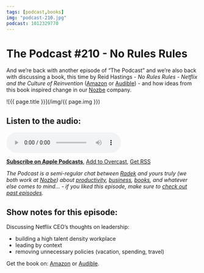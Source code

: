 ```yaml
---
tags: [podcast,books]
img: "podcast-210.jpg"
podcast: 1012329770
---
```


# The Podcast #210 - No Rules Rules

And we’re back with another episode of “The Podcast” and we’re also back with discussing a book, this time by Reid Hastings - *No Rules Rules - Netflix and the Culture of Reinvention* ([Amazon](https://www.amazon.com/dp/0593152387?tag=sliwinski-20) or [Audible](https://www.audible.com/pd/1984891170?tag=sliwinski-20)) - and how ideas from this book inspired change in our [Nozbe][n] company.

<!--More-->

![{{ page.title }}](/img/{{ page.img }})

## Listen to the audio:

<audio controls>
<source src="https://files.nozbe.com/podcast/210.mp3" type="audio/mpeg">
</audio>

**[Subscribe on Apple Podcasts][i]**, [Add to Overcast][ov], [Get RSS][rss]

*The Podcast is a semi-regular chat between [Radek][r] and yours truly (we both work at [Nozbe][n]) about [productivity](/productivity), [business](/business), [books](/books), and whatever else comes to mind... - if you liked this episode, make sure to [check out past episodes](/podcast).*

## Show notes for this episode:

Discussing Netflix CEO’s thoughts on leadership:

  * building a high talent density workplace
  * leading by context
  * removing unnecessary policies (vacation, spending, travel)

Get the book on: [Amazon](https://www.amazon.com/dp/0593152387?tag=sliwinski-20) or [Audible](https://www.audible.com/pd/1984891170?tag=sliwinski-20).

[ov]: https://overcast.fm/itunes1012329770/the-podcast
[rss]: http://thepodcast.fm/episodes?format=RSS
[e]: http://thepodcast.fm/episodes/210
[p]: /podcast
[r]: https://michael.gratis/radex
[i]: https://michael.gratis/thepodcast

<!--podcast: 1012329770-->

[n]: https://michael.gratis/nozbe
[np]: https://michael.gratis/nozbepersonal